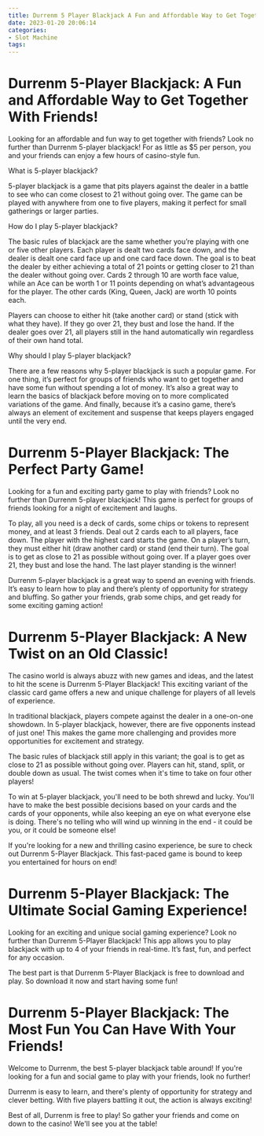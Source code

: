 ```yaml
---
title: Durrenm 5 Player Blackjack A Fun and Affordable Way to Get Together With Friends!
date: 2023-01-20 20:06:14
categories:
- Slot Machine
tags:
---
```



#  Durrenm 5-Player Blackjack: A Fun and Affordable Way to Get Together With Friends!

Looking for an affordable and fun way to get together with friends? Look no further than Durrenm 5-player blackjack! For as little as $5 per person, you and your friends can enjoy a few hours of casino-style fun.

What is 5-player blackjack?

5-player blackjack is a game that pits players against the dealer in a battle to see who can come closest to 21 without going over. The game can be played with anywhere from one to five players, making it perfect for small gatherings or larger parties.

How do I play 5-player blackjack?

The basic rules of blackjack are the same whether you’re playing with one or five other players. Each player is dealt two cards face down, and the dealer is dealt one card face up and one card face down. The goal is to beat the dealer by either achieving a total of 21 points or getting closer to 21 than the dealer without going over. Cards 2 through 10 are worth face value, while an Ace can be worth 1 or 11 points depending on what’s advantageous for the player. The other cards (King, Queen, Jack) are worth 10 points each.

Players can choose to either hit (take another card) or stand (stick with what they have). If they go over 21, they bust and lose the hand. If the dealer goes over 21, all players still in the hand automatically win regardless of their own hand total.

Why should I play 5-player blackjack?

There are a few reasons why 5-player blackjack is such a popular game. For one thing, it’s perfect for groups of friends who want to get together and have some fun without spending a lot of money. It’s also a great way to learn the basics of blackjack before moving on to more complicated variations of the game. And finally, because it’s a casino game, there’s always an element of excitement and suspense that keeps players engaged until the very end.

#  Durrenm 5-Player Blackjack: The Perfect Party Game!

Looking for a fun and exciting party game to play with friends? Look no further than Durrenm 5-player blackjack! This game is perfect for groups of friends looking for a night of excitement and laughs.

To play, all you need is a deck of cards, some chips or tokens to represent money, and at least 3 friends. Deal out 2 cards each to all players, face down. The player with the highest card starts the game. On a player’s turn, they must either hit (draw another card) or stand (end their turn). The goal is to get as close to 21 as possible without going over. If a player goes over 21, they bust and lose the hand. The last player standing is the winner!

Durrenm 5-player blackjack is a great way to spend an evening with friends. It’s easy to learn how to play and there’s plenty of opportunity for strategy and bluffing. So gather your friends, grab some chips, and get ready for some exciting gaming action!

#  Durrenm 5-Player Blackjack: A New Twist on an Old Classic!

The casino world is always abuzz with new games and ideas, and the latest to hit the scene is Durrenm 5-Player Blackjack! This exciting variant of the classic card game offers a new and unique challenge for players of all levels of experience.

In traditional blackjack, players compete against the dealer in a one-on-one showdown. In 5-player blackjack, however, there are five opponents instead of just one! This makes the game more challenging and provides more opportunities for excitement and strategy.

The basic rules of blackjack still apply in this variant; the goal is to get as close to 21 as possible without going over. Players can hit, stand, split, or double down as usual. The twist comes when it's time to take on four other players!

To win at 5-player blackjack, you'll need to be both shrewd and lucky. You'll have to make the best possible decisions based on your cards and the cards of your opponents, while also keeping an eye on what everyone else is doing. There's no telling who will wind up winning in the end - it could be you, or it could be someone else!

If you're looking for a new and thrilling casino experience, be sure to check out Durrenm 5-Player Blackjack. This fast-paced game is bound to keep you entertained for hours on end!

#  Durrenm 5-Player Blackjack: The Ultimate Social Gaming Experience!

Looking for an exciting and unique social gaming experience? Look no further than Durrenm 5-Player Blackjack! This app allows you to play blackjack with up to 4 of your friends in real-time. It’s fast, fun, and perfect for any occasion.

The best part is that Durrenm 5-Player Blackjack is free to download and play. So download it now and start having some fun!

#  Durrenm 5-Player Blackjack: The Most Fun You Can Have With Your Friends!

Welcome to Durrenm, the best 5-player blackjack table around! If you're looking for a fun and social game to play with your friends, look no further!

Durrenm is easy to learn, and there's plenty of opportunity for strategy and clever betting. With five players battling it out, the action is always exciting!

Best of all, Durrenm is free to play! So gather your friends and come on down to the casino! We'll see you at the table!